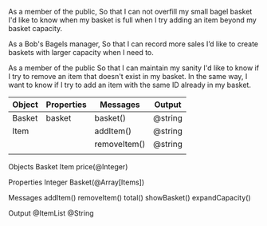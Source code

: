 As a member of the public,
So that I can not overfill my small bagel basket
I'd like to know when my basket is full when I try adding an item beyond my basket capacity.

As a Bob's Bagels manager,
So that I can record more sales
I’d like to create baskets with larger capacity when I need to.

As a member of the public
So that I can maintain my sanity
I'd like to know if I try to remove an item that doesn't exist in my basket. In the same way, I want to know if I try to add an item with the same ID already in my basket.


| Object | Properties| Messages | Output
| ----------- | ----------- | -----| -----|
| Basket | basket  | basket()   | @string  |
| Item |           | addItem()   | @string  |
|      |           | removeItem()| @string  |
|  |   |   |   |

Objects
Basket
Item
price(@Integer)

Properties
Integer
Basket(@Array[Items])


Messages
addItem()
removeItem()
total()
showBasket()
expandCapacity()

Output
@ItemList
@String